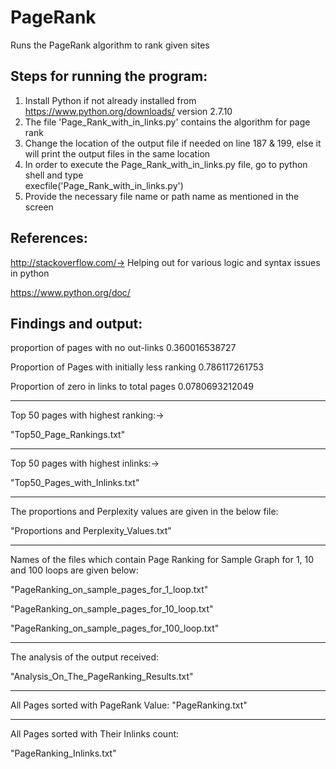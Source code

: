 # PageRank
Runs the PageRank algorithm to rank given sites

Steps for running the program:
---------------------------------------------------------------------------------------------------------------------------
1. Install Python if not already installed from https://www.python.org/downloads/  version 2.7.10
2. The file 'Page_Rank_with_in_links.py' contains the algorithm for page rank
3. Change the location of the output file if needed on line 187 & 199, else it will print the output files in the same location
4. In order to execute the Page_Rank_with_in_links.py file, go to python shell and type  
	execfile('Page_Rank_with_in_links.py')
5. Provide the necessary file name or path name as mentioned in the screen


References:
----------------------------------------------------------------------------------------------------------------------------
http://stackoverflow.com/-> Helping out for various logic and syntax issues in python

https://www.python.org/doc/


Findings and output:
----------------------------------------------------------------------------------------------------------------------------
proportion of pages with no out-links 0.360016538727

Proportion of Pages with initially less ranking 0.786117261753

Proportion of zero in links to total pages 0.0780693212049

******************************************************************************************************
Top 50 pages with highest ranking:->

"Top50_Page_Rankings.txt"

******************************************************************************************************
Top 50 pages with highest inlinks:->

"Top50_Pages_with_Inlinks.txt"

******************************************************************************************************
The proportions and Perplexity values are given in the below file:

"Proportions and Perplexity_Values.txt"

******************************************************************************************************
Names of the files which contain Page Ranking for Sample Graph for 1, 10 and 100 loops are given below:

"PageRanking_on_sample_pages_for_1_loop.txt"

"PageRanking_on_sample_pages_for_10_loop.txt"

"PageRanking_on_sample_pages_for_100_loop.txt"

******************************************************************************************************
The analysis of the output received:

"Analysis_On_The_PageRanking_Results.txt" 

******************************************************************************************************
All Pages sorted with PageRank Value:
"PageRanking.txt"

******************************************************************************************************
All Pages sorted with Their Inlinks count:

"PageRanking_Inlinks.txt"
